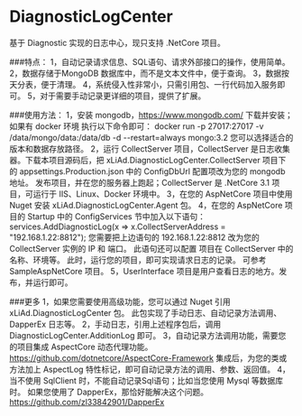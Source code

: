 # DiagnosticLogCenter
基于 Diagnostic 实现的日志中心，现只支持 .NetCore 项目。

###特点：
1，自动记录请求信息、SQL语句、请求外部接口的操作，使用简单。
2，数据存储于MongoDB 数据库中，而不是文本文件中，便于查询。
3，数据按天分表，便于清理。
4，系统侵入性非常小，只需引用包、一行代码加入服务即可。
5，对于需要手动记录更详细的项目，提供了扩展。

###使用方法：
1，安装 mongodb，https://www.mongodb.com/ 下载并安装；如果有 docker 环境 执行以下命令即可：
docker run -p 27017:27017 -v /data/mongo/data:/data/db -d --restart=always mongo:3.2
您可以选择适合的版本和数据存放路径。
2，运行 CollectServer 项目，CollectServer 是日志收集器。下载本项目源码后，把 xLiAd.DiagnosticLogCenter.CollectServer
项目下的 appsettings.Production.json 中的 ConfigDbUrl 配置项改为您的 mongodb 地址。
发布项目，并在您的服务器上跑起；CollectServer 是 .NetCore 3.1 项目，可运行于 IIS、Linux、Docker 环境中。
3，在您的 AspNetCore 项目中使用 Nuget 安装 xLiAd.DiagnosticLogCenter.Agent 包。
4，在您的 AspNetCore 项目的 Startup 中的 ConfigServices 节中加入以下语句：
services.AddDiagnosticLog(x => x.CollectServerAddress = "192.168.1.22:8812");
您需要把上边语句的 192.168.1.22:8812 改为您的 CollectServer 实例的 IP 和 端口。
此语句还可以配置 项目在 CollectServer 中的名称、环境等。
此时，运行您的项目，即可实现请求日志的记录。 可参考 SampleAspNetCore 项目。
5，UserInterface 项目是用户查看日志的地方。发布，并运行即可。

###更多
1，如果您需要使用高级功能，您可以通过 Nuget 引用 xLiAd.DiagnosticLogCenter 包。
此包实现了手动日志、自动记录方法调用、DapperEx 日志等。
2，手动日志，引用上述程序包后，调用 DiagnosticLogCenter.AdditionLog 即可。
3，自动记录方法调用功能，需要您的项目集成 AspectCore 动态代理功能。
https://github.com/dotnetcore/AspectCore-Framework
集成后，为您的类或方法加上 AspectLog 特性标记，即可自动记录方法的调用、参数、返回值。
4，当不使用 SqlClient 时，不能自动记录Sql语句；比如当您使用 Mysql 等数据库时。
如果您使用了 DapperEx，那恰好能解决这个问题。
https://github.com/zl33842901/DapperEx
